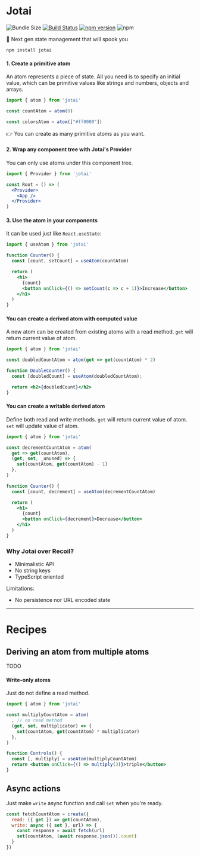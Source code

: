 <p align="center">
  <!--<img width="500" src="ghost.png" />-->
  <h1>Jotai</h1>
</p>

![Bundle Size](https://badgen.net/bundlephobia/minzip/jotai) [![Build Status](https://travis-ci.org/react-spring/jotai.svg?branch=master)](https://travis-ci.org/react-spring/jotai) [![npm version](https://badge.fury.io/js/jotai.svg)](https://badge.fury.io/js/jotai) ![npm](https://img.shields.io/npm/dt/jotai.svg)

👻 Next gen state management that will spook you

    npm install jotai

#### 1. Create a primitive atom

An atom represents a piece of state. All you need is to specify an initial value, which can be primitive values like strings and numbers, objects and arrays.

```jsx
import { atom } from 'jotai'

const countAtom = atom(0)

const colorsAtom = atom(["#ff0000"])
```

👉 You can create as many primitive atoms as you want.

#### 2. Wrap any component tree with Jotai's Provider

You can only use atoms under this component tree.

```jsx
import { Provider } from 'jotai'

const Root = () => (
  <Provider>
    <App />
  </Provider>
)
```

#### 3. Use the atom in your components

It can be used just like `React.useState`:

```jsx
import { useAtom } from 'jotai'

function Counter() {
  const [count, setCount] = useAtom(countAtom)

  return (
    <h1>
      {count}
      <button onClick={() => setCount(c => c + 1)}>Increase</button>
    </h1>
  )
}
```

#### You can create a derived atom with computed value

A new atom can be created from existing atoms with a read method.
`get` will return current value of atom.

```jsx
import { atom } from 'jotai'

const doubledCountAtom = atom(get => get(countAtom) * 2)

function DoubleCounter() {
  const [doubledCount] = useAtom(doubledCountAtom);

  return <h2>{doubledCount}</h2>
}
```

#### You can create a writable derived atom

Define both read and write methods.
`get` will return current value of atom.
`set` will update value of atom.

```jsx
import { atom } from 'jotai'

const decrementCountAtom = atom(
  get => get(countAtom),
  (get, set, _unused) => {
    set(countAtom, get(countAtom) - 1)
  },
)

function Counter() {
  const [count, decrement] = useAtom(decrementCountAtom)

  return (
    <h1>
      {count}
      <button onClick={decrement}>Decrease</button>
    </h1>
  )
}
```

### Why Jotai over Recoil?

* Minimalistic API
* No string keys
* TypeScript oriented

Limitations:
* No persistence nor URL encoded state

---

# Recipes

## Deriving an atom from multiple atoms

TODO

#### Write-only atoms

Just do not define a read method.

```jsx
import { atom } from 'jotai'

const multiplyCountAtom = atom(
  , // no read method
  (get, set, multiplicator) => {
    set(countAtom, get(countAtom) * multiplicator)
  },
)

function Controls() {
  const [, multiply] = useAtom(multiplyCountAtom)
  return <button onClick={() => multiply(3)}>triple</button>
}
```

## Async actions

Just make `write` async function and call `set` when you're ready.

```jsx
const fetchCountAtom = create({
  read: ({ get }) => get(countAtom),
  write: async ({ set }, url) => {
    const response = await fetch(url)
    set(countAtom, (await response.json()).count)
  }
})
```
